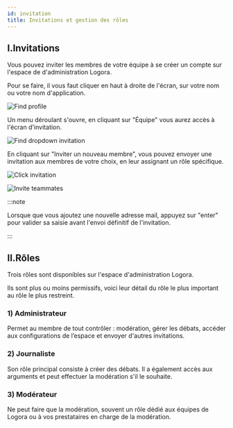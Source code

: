 ```yaml
---
id: invitation
title: Invitations et gestion des rôles
---
```


## I.Invitations

Vous pouvez inviter les membres de votre équipe à se créer un compte sur l'espace de d'administration Logora. 

Pour se faire, il vous faut cliquer en haut à droite de l'écran, sur votre nom ou votre nom d'application.

![Find profile](/img/clickprofile.png)

Un menu déroulant s'ouvre, en cliquant sur "Équipe" vous aurez accès à l'écran d'invitation. 

![Find dropdown invitation](/img/dropdowninvite.png)

En cliquant sur "Inviter un nouveau membre", vous pouvez envoyer une invitation aux membres de votre choix, en leur assignant un rôle spécifique. 

![Click invitation](/img/clickinvite.png)

![Invite teammates](/img/invitepopup.png)

:::note

Lorsque que vous ajoutez une nouvelle adresse mail, appuyez sur "enter" pour valider sa saisie avant l'envoi définitif de l'invitation. 

:::

## II.Rôles 

Trois rôles sont disponibles sur l'espace d'administration Logora. 

Ils sont plus ou moins permissifs, voici leur détail du rôle le plus important au rôle le plus restreint. 

### 1) Administrateur

Permet au membre de tout contrôler : modération, gérer les débats, accéder aux configurations de l’espace et envoyer d'autres invitations.

### 2) Journaliste

Son rôle principal consiste à créer des débats. Il a également accès aux arguments et peut effectuer la modération s'il le souhaite. 

### 3) Modérateur

Ne peut faire que la modération, souvent un rôle dédié aux équipes de Logora ou à vos prestataires en charge de la modération. 
